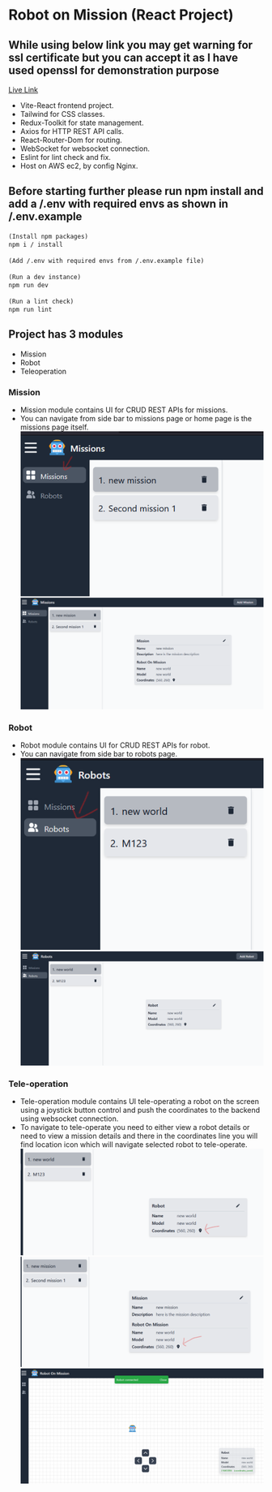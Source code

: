 # Robot on Mission (React Project)

## While using below link you may get warning for ssl certificate but you can accept it as I have used openssl for demonstration purpose

[Live Link](https://ec2-13-127-133-231.ap-south-1.compute.amazonaws.com)

- Vite-React frontend project.
- Tailwind for CSS classes.
- Redux-Toolkit for state management.
- Axios for HTTP REST API calls.
- React-Router-Dom for routing.
- WebSocket for websocket connection.
- Eslint for lint check and fix.
- Host on AWS ec2, by config Nginx.

## Before starting further please run npm install and add a /.env with required envs as shown in /.env.example

    (Install npm packages)
    npm i / install

    (Add /.env with required envs from /.env.example file)

    (Run a dev instance)
    npm run dev

    (Run a lint check)
    npm run lint

## Project has 3 modules

- Mission
- Robot
- Teleoperation

### Mission

- Mission module contains UI for CRUD REST APIs for missions.
- You can navigate from side bar to missions page or home page is the missions page itself.
  ![Navigate to mission page](image.png)
  ![Missions Page](image-1.png)

### Robot

- Robot module contains UI for CRUD REST APIs for robot.
- You can navigate from side bar to robots page.
  ![Navigate to robot page](image-2.png)
  ![Robot Page](image-3.png)

### Tele-operation

- Tele-operation module contains UI tele-operating a robot on the screen using a joystick button control and push the coordinates to the backend using websocket connection.
- To navigate to tele-operate you need to either view a robot details or need to view a mission details and there in the coordinates line you will find location icon which will navigate selected robot to tele-operate.
  ![Navigate to Tele-operate from robot detail](image-4.png)
  ![Navigate to Tele-operate from mission detail](image-5.png)
  ![Tele-Operate page](image-6.png)

